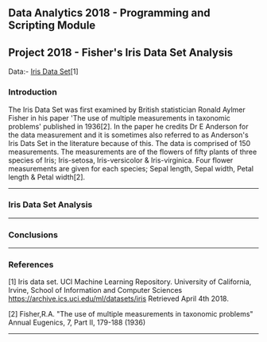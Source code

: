 ## Data Analytics 2018 - Programming and Scripting Module 
## Project 2018 - Fisher's Iris Data Set Analysis

Data:- [Iris Data Set](IrisData/iris.data.txt)[1]

### Introduction

The Iris Data Set was first examined by British statistician Ronald Aylmer Fisher in his paper 'The use of multiple measurements in taxonomic problems' published in 1936[2]. In the paper he credits Dr E Anderson for the data measurement and it is sometimes also referred to as Anderson's Iris Dats Set in the literature because of this.
The data is comprised of 150 measurements. The measurements are of the flowers of fifty plants of three species of Iris; Iris-setosa, Iris-versicolor & Iris-virginica. Four flower measurements are given for each species; Sepal length, Sepal width, Petal length & Petal width[2].

---
### Iris Data Set Analysis

---
### Conclusions

---
### References

[1] Iris data set. UCI Machine Learning Repository. 
	University of California, Irvine, School of Information and Computer Sciences
	https://archive.ics.uci.edu/ml/datasets/iris Retrieved April 4th 2018.

[2] Fisher,R.A. "The use of multiple measurements in taxonomic problems" Annual Eugenics, 7, Part II, 179-188 (1936)

---